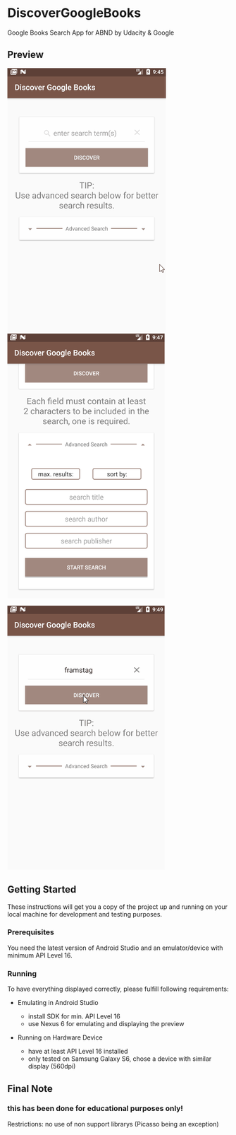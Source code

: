 # DiscoverGoogleBooks

Google Books Search App for ABND by Udacity &amp; Google

## Preview

![Preview of Start Page](https://raw.githubusercontent.com/fablwesn/DiscoverGoogleBooks/master/preview_homepage.gif)
![Preview of Advanced Search](https://raw.githubusercontent.com/fablwesn/DiscoverGoogleBooks/master/preview_advanced_search.PNG) 


![Preview of Search Query](https://raw.githubusercontent.com/fablwesn/DiscoverGoogleBooks/master/preview_search_query.gif)

## Getting Started

These instructions will get you a copy of the project up and running on your local machine for development and testing purposes.

### Prerequisites

You need the latest version of Android Studio and an emulator/device with minimum API Level 16.

### Running

To have everything displayed correctly, please fulfill following requirements:

- Emulating in Android Studio
  - install SDK for min. API Level 16
  - use Nexus 6 for emulating and displaying the preview

- Running on Hardware Device
  - have at least API Level 16 installed
  - only tested on Samsung Galaxy S6, chose a device with similar display (560dpi)
  
  
## Final Note

### this has been done for educational purposes only!

Restrictions: no use of non support librarys (Picasso being an exception)
